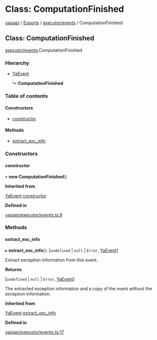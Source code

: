 # Class: ComputationFinished

[yajsapi](../yajsapi.md) / [Exports](../modules/) / [executor/events](../modules/executor_events.md) / ComputationFinished

## Class: ComputationFinished

[executor/events](../modules/executor_events.md).ComputationFinished

### Hierarchy

* [YaEvent](executor_events.yaevent.md)

  ↳ **ComputationFinished**

### Table of contents

#### Constructors

* [constructor](executor_events.computationfinished.md#constructor)

#### Methods

* [extract\_exc\_info](executor_events.computationfinished.md#extract_exc_info)

### Constructors

#### constructor

• **new ComputationFinished**\(\)

**Inherited from**

[YaEvent](executor_events.yaevent.md).[constructor](executor_events.yaevent.md#constructor)

**Defined in**

[yajsapi/executor/events.ts:9](https://github.com/golemfactory/yajsapi/blob/8f42a91/yajsapi/executor/events.ts#L9)

### Methods

#### extract\_exc\_info

▸ **extract\_exc\_info**\(\): \[`undefined` \| `null` \| `Error`, [YaEvent](executor_events.yaevent.md)\]

Extract exception information from this event.

**Returns**

\[`undefined` \| `null` \| `Error`, [YaEvent](executor_events.yaevent.md)\]

The extracted exception information and a copy of the event without the exception information.

**Inherited from**

[YaEvent](executor_events.yaevent.md).[extract\_exc\_info](executor_events.yaevent.md#extract_exc_info)

**Defined in**

[yajsapi/executor/events.ts:17](https://github.com/golemfactory/yajsapi/blob/8f42a91/yajsapi/executor/events.ts#L17)

